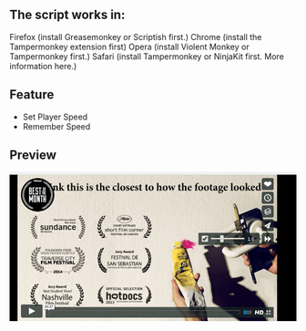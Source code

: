 ## The script works in:

Firefox (install Greasemonkey or Scriptish first.)
Chrome (install the Tampermonkey extension first)
Opera (install Violent Monkey or Tampermonkey first.)
Safari (install Tampermonkey or NinjaKit first. More information here.)

## Feature

- Set Player Speed
- Remember Speed

## Preview 
![Preview](https://raw.githubusercontent.com/anwaro/Vimeo-Speed-Slider/master/image/vimeo.png)
